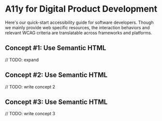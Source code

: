 # A11y for Digital Product Development

Here's our quick-start accessibility guide for software developers. Though we mainly provide web specific resources, the interaction behaviors and relevant WCAG criteria are translatable across frameworks and platforms.

## Concept #1: Use Semantic HTML

// TODO: expand

## Concept #2: Use Semantic HTML

// TODO: write concept 2

## Concept #3: Use Semantic HTML

// TODO: write concept 3